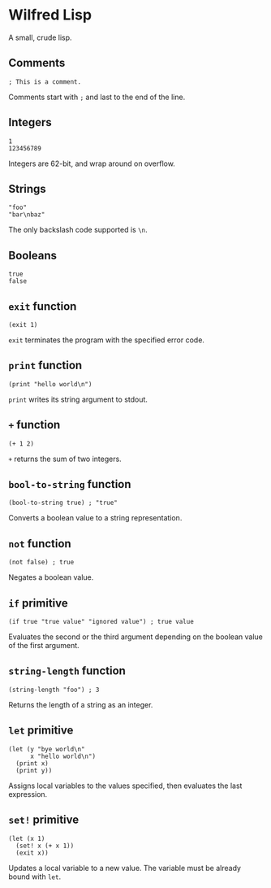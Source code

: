 # Wilfred Lisp

A small, crude lisp.

## Comments

```
; This is a comment.
```

Comments start with `;` and last to the end of the line.

## Integers

```
1
123456789
```

Integers are 62-bit, and wrap around on overflow.

## Strings

```
"foo"
"bar\nbaz"
```

The only backslash code supported is `\n`.

## Booleans

```
true
false
```

## `exit` function

```
(exit 1)
```

`exit` terminates the program with the specified error code.

## `print` function

```
(print "hello world\n")
```

`print` writes its string argument to stdout.

## `+` function

```
(+ 1 2)
```

`+` returns the sum of two integers.

## `bool-to-string` function

```
(bool-to-string true) ; "true"
```

Converts a boolean value to a string representation.

## `not` function

```
(not false) ; true
```

Negates a boolean value.

## `if` primitive

```
(if true "true value" "ignored value") ; true value
```

Evaluates the second or the third argument depending on the boolean
value of the first argument.

## `string-length` function

```
(string-length "foo") ; 3
```

Returns the length of a string as an integer.

## `let` primitive

```
(let (y "bye world\n"
      x "hello world\n")
  (print x)
  (print y))
```

Assigns local variables to the values specified, then evaluates the
last expression.

## `set!` primitive

```
(let (x 1)
  (set! x (+ x 1))
  (exit x))
```

Updates a local variable to a new value. The variable must be already
bound with `let`.
